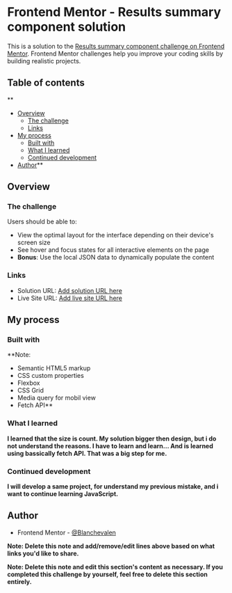 # Frontend Mentor - Results summary component solution

This is a solution to the [Results summary component challenge on Frontend Mentor](https://www.frontendmentor.io/challenges/results-summary-component-CE_K6s0maV). Frontend Mentor challenges help you improve your coding skills by building realistic projects. 

## Table of contents

**
- [Overview](#overview)
  - [The challenge](#the-challenge)
  - [Links](#links)
- [My process](#my-process)
  - [Built with](#built-with)
  - [What I learned](#what-i-learned)
  - [Continued development](#continued-development)
- [Author](#author)**

## Overview

### The challenge

Users should be able to:

- View the optimal layout for the interface depending on their device's screen size
- See hover and focus states for all interactive elements on the page
- **Bonus**: Use the local JSON data to dynamically populate the content



### Links

- Solution URL: [Add solution URL here]([https://your-solution-url.com](https://github.com/Blanchevalen/result_summary_card_big_version.git))
- Live Site URL: [Add live site URL here](https://blanchevalen.github.io/result_summary_card_big_version/)

## My process

### Built with
**Note:  
- Semantic HTML5 markup
- CSS custom properties
- Flexbox
- CSS Grid
- Media query for mobil view
- Fetch API**

### What I learned

**I learned that the size is count. My solution bigger then design, but i do not understand the reasons. I have to learn and learn...
And is learned using bassically fetch API. That was a big step for me.**

### Continued development

**I will develop a same project, for understand my previous mistake, and i want to continue learning JavaScript.**

## Author

- Frontend Mentor - [@Blanchevalen](https://www.frontendmentor.io/Blanchevalen)


**Note: Delete this note and add/remove/edit lines above based on what links you'd like to share.**


**Note: Delete this note and edit this section's content as necessary. If you completed this challenge by yourself, feel free to delete this section entirely.**
